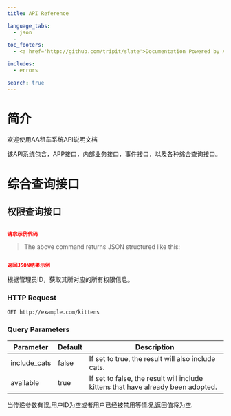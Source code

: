 ```yaml
---
title: API Reference

language_tabs:
  - json
  - 
toc_footers:
  - <a href='http://github.com/tripit/slate'>Documentation Powered by AA 租车</a>

includes:
  - errors

search: true
---
```


# 简介

欢迎使用AA租车系统API说明文档

该API系统包含，APP接口，内部业务接口，事件接口，以及各种综合查询接口。

# 综合查询接口

## 权限查询接口

```json

请求示例代码

```

> The above command returns JSON structured like this:

```json

返回JSON结果示例

```

根据管理员ID，获取其所对应的所有权限信息。

### HTTP Request

`GET http://example.com/kittens`

### Query Parameters

Parameter | Default | Description
--------- | ------- | -----------
include_cats | false | If set to true, the result will also include cats.
available | true | If set to false, the result will include kittens that have already been adopted.

<aside class="notice">
当传递参数有误,用户ID为空或者用户已经被禁用等情况,返回值将为空.
</aside>

